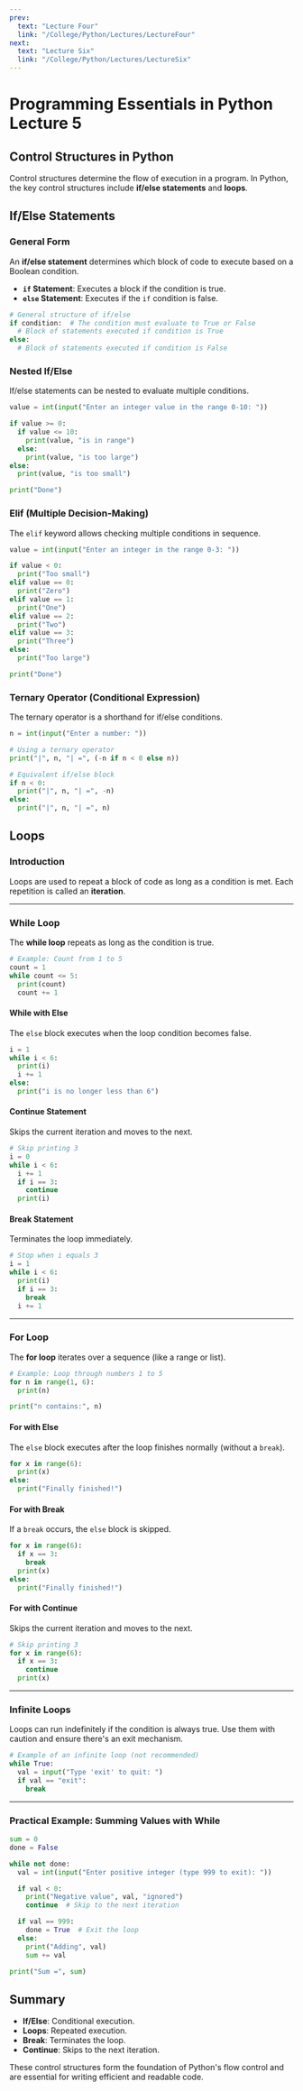 ```yaml
---
prev:
  text: "Lecture Four"
  link: "/College/Python/Lectures/LectureFour"
next:
  text: "Lecture Six"
  link: "/College/Python/Lectures/LectureSix"
---
```


# Programming Essentials in Python Lecture 5

## Control Structures in Python

Control structures determine the flow of execution in a program. In Python, the key control structures include **if/else statements** and **loops**.

## If/Else Statements

### General Form

An **if/else statement** determines which block of code to execute based on a Boolean condition.

- **`if` Statement**: Executes a block if the condition is true.
- **`else` Statement**: Executes if the `if` condition is false.

```python
# General structure of if/else
if condition:  # The condition must evaluate to True or False
  # Block of statements executed if condition is True
else:
  # Block of statements executed if condition is False
```

### Nested If/Else

If/else statements can be nested to evaluate multiple conditions.

```python
value = int(input("Enter an integer value in the range 0-10: "))

if value >= 0:
  if value <= 10:
    print(value, "is in range")
  else:
    print(value, "is too large")
else:
  print(value, "is too small")

print("Done")
```

### Elif (Multiple Decision-Making)

The `elif` keyword allows checking multiple conditions in sequence.

```python
value = int(input("Enter an integer in the range 0-3: "))

if value < 0:
  print("Too small")
elif value == 0:
  print("Zero")
elif value == 1:
  print("One")
elif value == 2:
  print("Two")
elif value == 3:
  print("Three")
else:
  print("Too large")

print("Done")
```

### Ternary Operator (Conditional Expression)

The ternary operator is a shorthand for if/else conditions.

```python
n = int(input("Enter a number: "))

# Using a ternary operator
print("|", n, "| =", (-n if n < 0 else n))

# Equivalent if/else block
if n < 0:
  print("|", n, "| =", -n)
else:
  print("|", n, "| =", n)
```

## Loops

### Introduction

Loops are used to repeat a block of code as long as a condition is met. Each repetition is called an **iteration**.

---

### While Loop

The **while loop** repeats as long as the condition is true.

```python
# Example: Count from 1 to 5
count = 1
while count <= 5:
  print(count)
  count += 1
```

#### While with Else

The `else` block executes when the loop condition becomes false.

```python
i = 1
while i < 6:
  print(i)
  i += 1
else:
  print("i is no longer less than 6")
```

#### Continue Statement

Skips the current iteration and moves to the next.

```python
# Skip printing 3
i = 0
while i < 6:
  i += 1
  if i == 3:
    continue
  print(i)
```

#### Break Statement

Terminates the loop immediately.

```python
# Stop when i equals 3
i = 1
while i < 6:
  print(i)
  if i == 3:
    break
  i += 1
```


---

### For Loop

The **for loop** iterates over a sequence (like a range or list).

```python
# Example: Loop through numbers 1 to 5
for n in range(1, 6):
  print(n)

print("n contains:", n)
```

#### For with Else

The `else` block executes after the loop finishes normally (without a `break`).

```python
for x in range(6):
  print(x)
else:
  print("Finally finished!")
```

#### For with Break

If a `break` occurs, the `else` block is skipped.

```python
for x in range(6):
  if x == 3:
    break
  print(x)
else:
  print("Finally finished!")
```

#### For with Continue

Skips the current iteration and moves to the next.

```python
# Skip printing 3
for x in range(6):
  if x == 3:
    continue
  print(x)
```

---

### Infinite Loops

Loops can run indefinitely if the condition is always true. Use them with caution and ensure there's an exit mechanism.

```python
# Example of an infinite loop (not recommended)
while True:
  val = input("Type 'exit' to quit: ")
  if val == "exit":
    break
```

---

### Practical Example: Summing Values with While

```python
sum = 0
done = False

while not done:
  val = int(input("Enter positive integer (type 999 to exit): "))

  if val < 0:
    print("Negative value", val, "ignored")
    continue  # Skip to the next iteration

  if val == 999:
    done = True  # Exit the loop
  else:
    print("Adding", val)
    sum += val

print("Sum =", sum)
```

## Summary

- **If/Else**: Conditional execution.
- **Loops**: Repeated execution.
- **Break**: Terminates the loop.
- **Continue**: Skips to the next iteration.

These control structures form the foundation of Python's flow control and are essential for writing efficient and readable code.
